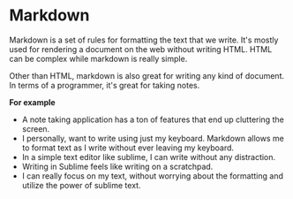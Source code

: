 
# Markdown

Markdown is a set of rules for formatting the text that we write. It's mostly used for rendering a document on the web without writing HTML. HTML can be complex while markdown is really simple.

Other than HTML, markdown is also great for writing any kind of document. In terms of a programmer, it's great for taking notes.

**For example**

- A note taking application has a ton of features that end up cluttering the screen. 
- I personally, want to write using just my keyboard. Markdown allows me to format text as I write without ever leaving my keyboard. 
- In a simple text editor like sublime, I can write without any distraction.
- Writing in Sublime feels like writing on a scratchpad. 
- I can really focus on my text, without worrying about the formatting and utilize the power of sublime text.

